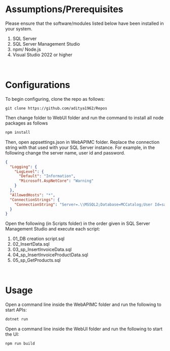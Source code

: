 # Assumptions/Prerequisites

Please ensure that the software/modules listed below have been installed in your system.

1. SQL Server
2. SQL Server Management Studio
3. npm/ Node.js
4. Visual Studio 2022 or higher

<br/>

# Configurations

To begin configuring, clone the repo as follows:

```git
git clone https://github.com/aditya1962/Repos
```

Then change folder to WebUI folder and run the command to install all node packages as follows

```cmd
npm install
```

Then, open appsettings.json in WebAPIMC folder. Replace the connection string with that used with your SQL Server instance. For example, in the following change the server name, user id and password.

```json
{
  "Logging": {
    "LogLevel": {
      "Default": "Information",
      "Microsoft.AspNetCore": "Warning"
    }
  },
  "AllowedHosts": "*",
  "ConnectionStrings": {
    "ConnectionString": "Server=.\\MSSQL2;Database=MCCatalog;User Id=sa; Password=12341234;TrustServerCertificate=True;"
  }
}
```

Open the following (in Scripts folder) in the order given in SQL Server Management Studio and execute each script:

1. 01_DB creation script.sql
2. 02_InsertData.sql
3. 03_sp_InsertInvoiceData.sql
4. 04_sp_InsertInvoiceProductData.sql
5. 05_sp_GetProducts.sql

<br/>

# Usage

Open a command line inside the WebAPIMC folder and run the following to start APIs:

```cmd
dotnet run
```

Open a command line inside the WebUI folder and run the following to start the UI:

```cmd
npm run build
```